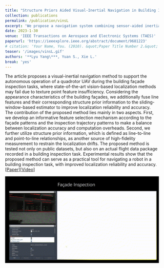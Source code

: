 ```yaml
---
title: "Structure Priors Aided Visual-Inertial Navigation in Building Inspection Tasks With Auxiliary Line Features"
collection: publications
permalink: /publication/vinsL
excerpt: 'We propose a navigation system combining sensor‐aided inertial navigation and prior‐map‐based localization to improve the stability and accuracy of robot localization in structure‐rich environments. Specifically, we adopt point, line, and plane features in the navigation system to enhance the feature richness in low‐texture environments and improve the localization reliability. We additionally integrate structure prior information of the environments to constrain the localization drifts and improve the accuracy.'
date: 2023-1-30
venue: 'IEEE Transactions on Aerospace and Electronic Systems (TAES)' 
paperurl: 'https://ieeexplore.ieee.org/abstract/document/9681223'
# citation: 'Your Name, You. (2010). &quot;Paper Title Number 2.&quot; <i>Journal 1</i>. 1(2).'
teaser: '/images/vinsL.gif'
authors: '**Lyu Yang\***, Yuan S., Xie L.'
break: 'yes'
---
```

The article proposes a visual-inertial navigation method to support the autonomous operation of a quadrotor UAV during the building façade inspection tasks, where state-of-the-art vision-based localization methods may fail due to texture point feature insufficiency. Considering the appearance characteristics of the building façades, we additionally fuse line features and their corresponding structure prior information to the sliding-window-based estimator to improve localization reliability and accuracy. The contribution of the proposed method lies mainly in two aspects. First, we develop an informative feature selection mechanism according to the façade patterns and the inspection trajectory patterns to make a balance between localization accuracy and computation overheads. Second, we further utilize structure prior information, which is defined as line-to-line and point-to-line relationships, as another source of high-fidelity measurement to restrain the localization drifts. The proposed method is tested not only on public datasets, but also on an actual flight data package recorded in a building inspection task. Experimental results show that the proposed method can serve as a practical tool for navigating a robot in a building inspection task, with improved localization reliability and accuracy.
\[[Paper](https://ieeexplore.ieee.org/abstract/document/9681223)\]\[[Video](https://youtu.be/3oumqy65wMk)\]

<img style="float: center;" src="/images/vinsL.gif">
